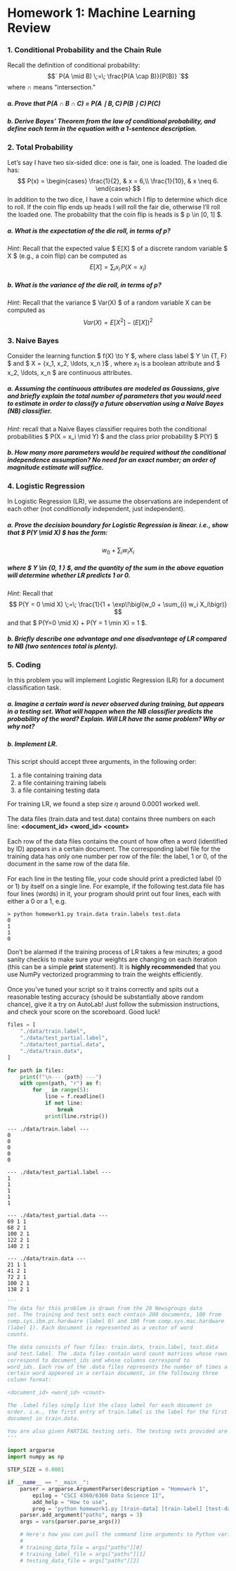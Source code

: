 # Homework 1: Machine Learning Review

### 1. Conditional Probability and the Chain Rule

Recall the definition of conditional probability: 
 $$` P(A \mid B) \;=\; \frac{P(A \cap B)}{P(B)} `$$
where $\cap$ means "intersection."
##### a. Prove that $` P(A \cap B \cap C) \;=\; P(A \mid B, C)\,P(B \mid C)\,P(C) `$



##### b. Derive Bayes’ Theorem from the law of conditional probability, and define each term in the equation with a 1-sentence description.



### 2. Total Probability
Let’s say I have two six-sided dice: one is fair, one is loaded. The loaded die has:
$$
P(x) =
\begin{cases}
\frac{1}{2}, & x = 6,\\
\frac{1}{10}, & x \neq 6.
\end{cases}
$$
In addition to the two dice, I have a coin which I flip to determine which dice to roll. If
the coin flip ends up heads I will roll the fair die, otherwise I’ll roll the loaded one. The
probability that the coin flip is heads is $ p \in [0, 1] $.

##### a. What is the expectation of the die roll, in terms of p?
*Hint*: Recall that the expected value $ E[X] $ of a discrete random variable $ X $ (e.g., a coin flip) can be computed as
$$ E[X] = \sum_{i} x_i \, P(X = x_i) $$



##### b. What is the variance of the die roll, in terms of p?
*Hint*: Recall that the variance $ Var(X) $ of a random variable X can be computed as $$ Var(X) = E[X^2] - (E[X])^2 $$



### 3. Naive Bayes
Consider the learning function $ f(X) \to Y $, where class label $ Y \in \{T, F\} $ and $ X = \{x_1, x_2, \ldots, x_n \}$ , where $x_1$ is a boolean attribute and $ x_2, \ldots, x_n $ are continuous attributes.

##### a. Assuming the continuous attributes are modeled as Gaussians, give and briefly explain the total number of parameters that you would need to estimate in order to classify a future observation using a Naive Bayes (NB) classifier.
*Hint*: recall that a Naive Bayes classifier requires both the conditional probabilities $ P(X = x_i \mid Y) $ and the class prior probability $ P(Y) $



##### b. How many more parameters would be required without the conditional independence assumption? No need for an exact number; an order of magnitude estimate will suffice.



### 4. Logistic Regression
In Logistic Regression (LR), we assume the observations are independent of each other (not *conditionally* independent, just independent).

##### a. Prove the decision boundary for Logistic Regression is linear. i.e., show that $ P(Y \mid X) $ has the form:
$$ w_0 + \sum_{i} w_i X_i $$
##### where $ Y \in \{0, 1 \} $, and the quantity of the sum in the above equation will determine whether LR predicts 1 or 0.
*Hint*: Recall that $$ P(Y = 0 \mid X) \;=\; \frac{1}{1 + \exp\!\bigl(w_0 + \sum_{i} w_i X_i\bigr)} $$ and that $ P(Y=0 \mid X) + P(Y = 1 \min X) = 1 $.



##### b. *Briefly* describe one advantage and one disadvantage of LR compared to NB (two sentences total is plenty).



### 5. Coding
In this problem you will implement Logistic Regression (LR) for a document classification task.

##### a. Imagine a certain word is never observed during training, but appears in a testing set. What will happen when the NB classifier predicts the probability of the word? Explain. Will LR have the same problem? Why or why not?



##### b. Implement LR.
This script should accept three arguments, in the following order:
1. a file containing training data
2. a file containing training labels
3. a file containing testing data

For training LR, we found a step size $\eta$ around 0.0001 worked well.<br><br>
The data files (train.data and test.data) contains three numbers on each line: **\<document_id\> \<word_id\> \<count\>**<br><br>
Each row of the data files contains the count of how often a word (identified by ID)
appears in a certain document. The corresponding label file for the training data has
only one number per row of the file: the label, 1 or 0, of the document in the same row of the data file. <br> <br>
For each line in the testing file, your code should print a predicted label (0 or 1) by itself on a single line.
For example, if the following test.data file has four lines (words) in it, your
program should print out four lines, each with either a 0 or a 1, e.g.
```
> python homework1.py train.data train.labels test.data
0
1
1
0
```
Don’t be alarmed if the training process of LR takes a few minutes; a good sanity checkis to make sure your weights are changing on each iteration (this can be a simple **print** statement). 
It is **highly recommended** that you use NumPy vectorized programming to train the weights efficiently.<br><br>
Once you’ve tuned your script so it trains correctly and spits out a reasonable testing
accuracy (should be substantially above random chance), give it a try on AutoLab! Just
follow the submission instructions, and check your score on the scoreboard. Good luck!


```python
files = [
    "./data/train.label",
    "./data/test_partial.label",
    "./data/test_partial.data",
    "./data/train.data",
]

for path in files:
    print(f"\n--- {path} ---")
    with open(path, "r") as f:
        for _ in range(5):
            line = f.readline()
            if not line:
                break
            print(line.rstrip())
```

    
    --- ./data/train.label ---
    0
    0
    0
    0
    0
    
    --- ./data/test_partial.label ---
    1
    1
    1
    1
    1
    
    --- ./data/test_partial.data ---
    69 1 1
    68 2 1
    100 2 1
    122 2 1
    140 2 1
    
    --- ./data/train.data ---
    21 1 1
    41 2 1
    72 2 1
    100 2 1
    138 2 1



```python
'''
The data for this problem is drawn from the 20 Newsgroups data
set. The training and test sets each contain 200 documents, 100 from
comp.sys.ibm.pc.hardware (label 0) and 100 from comp.sys.mac.hardware
(label 1). Each document is represented as a vector of word
counts.

The data consists of four files: train.data, train.label, test.data
and test.label. The .data files contain word count matrices whose rows
correspond to document_ids and whose columns correspond to
word_ids. Each row of the .data files represents the number of times a
certain word appeared in a certain document, in the following three
column format:

<document_id> <word_id> <count>

The .label files simply list the class label for each document in
order. i.e., the first entry of train.label is the label for the first
document in train.data.

You are also given PARTIAL testing sets. The testing sets provided are to give you an idea of how your classifier will perform on the full dataset.
'''

import argparse
import numpy as np

STEP_SIZE = 0.0001

if __name__ == "__main__":
    parser = argparse.ArgumentParser(description = "Homework 1",
        epilog = "CSCI 4360/6360 Data Science II",
        add_help = "How to use",
        prog = "python homework1.py [train-data] [train-label] [test-data]")
    parser.add_argument("paths", nargs = 3)
    args = vars(parser.parse_args())

    # Here's how you can pull the command line arguments to Python variables:
    #
    # training_data_file = args["paths"][0]
    # training_label_file = args["paths"][1]
    # testing_data_file = args["paths"][2]
```


```python

```
